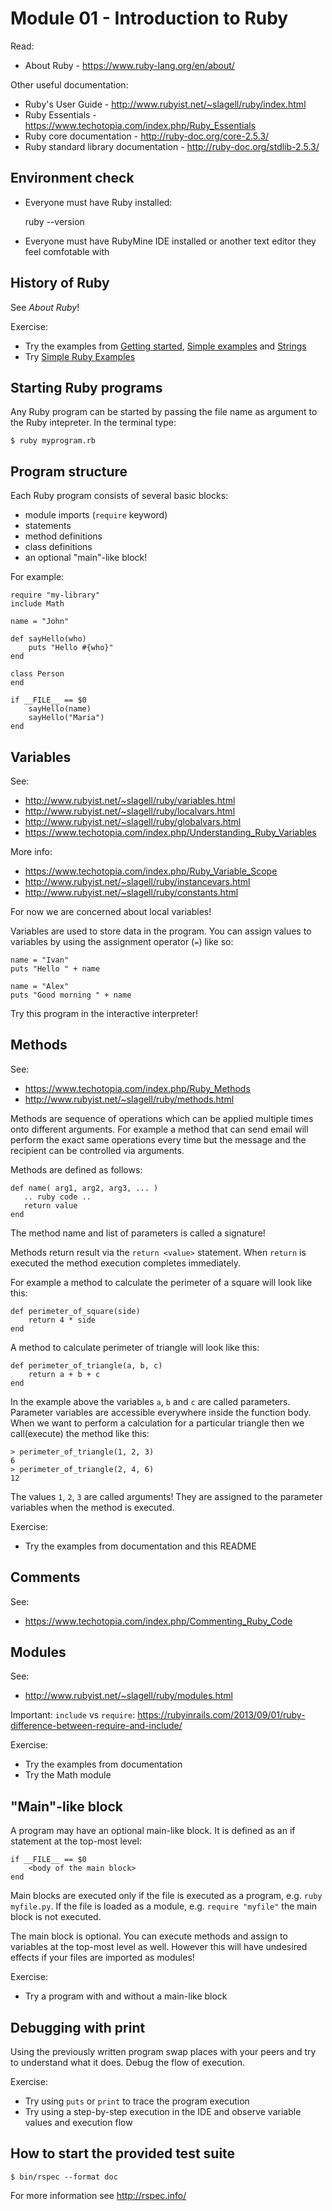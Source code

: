 # Module 01 - Introduction to Ruby

Read:
* About Ruby - https://www.ruby-lang.org/en/about/


Other useful documentation:
* Ruby's User Guide - http://www.rubyist.net/~slagell/ruby/index.html
* Ruby Essentials - https://www.techotopia.com/index.php/Ruby_Essentials
* Ruby core documentation - http://ruby-doc.org/core-2.5.3/
* Ruby standard library documentation - http://ruby-doc.org/stdlib-2.5.3/

## Environment check

* Everyone must have Ruby installed:

    ruby --version

* Everyone must have RubyMine IDE installed or another text editor they
feel comfotable with


## History of Ruby

See *About Ruby*!

Exercise:

* Try the examples from
  [Getting started](http://www.rubyist.net/~slagell/ruby/getstarted.html),
  [Simple examples](http://www.rubyist.net/~slagell/ruby/examples.html) and
  [Strings](http://www.rubyist.net/~slagell/ruby/strings.html)
* Try
  [Simple Ruby Examples](https://www.techotopia.com/index.php/Simple_Ruby_Examples)

## Starting Ruby programs

Any Ruby program can be started by passing the file name as argument to the
Ruby intepreter. In the terminal type:

    $ ruby myprogram.rb

## Program structure

Each Ruby program consists of several basic blocks:

- module imports (`require` keyword)
- statements
- method definitions
- class definitions
- an optional "main"-like block!

For example:

    require "my-library"
    include Math

    name = "John"

    def sayHello(who)
        puts "Hello #{who}"
    end

    class Person
    end

    if __FILE__ == $0
        sayHello(name)
        sayHello("Maria")
    end


## Variables


See:
* http://www.rubyist.net/~slagell/ruby/variables.html
* http://www.rubyist.net/~slagell/ruby/localvars.html
* http://www.rubyist.net/~slagell/ruby/globalvars.html
* https://www.techotopia.com/index.php/Understanding_Ruby_Variables

More info:
* https://www.techotopia.com/index.php/Ruby_Variable_Scope
* http://www.rubyist.net/~slagell/ruby/instancevars.html
* http://www.rubyist.net/~slagell/ruby/constants.html

For now we are concerned about local variables!


Variables are used to store data in the program. You can assign values to variables by
using the assignment operator (`=`) like so:

    name = "Ivan"
    puts "Hello " + name

    name = "Alex"
    puts "Good morning " + name

Try this program in the interactive interpreter!


## Methods

See:

* https://www.techotopia.com/index.php/Ruby_Methods
* http://www.rubyist.net/~slagell/ruby/methods.html


Methods are sequence of operations which can be applied multiple times
onto different arguments. For example a method that can send email
will perform the exact same operations every time but the message and the
recipient can be controlled via arguments.

Methods are defined as follows:

    def name( arg1, arg2, arg3, ... )
       .. ruby code ..
       return value
    end

The method name and list of parameters is called a signature!

Methods return result via the `return <value>` statement. When `return`
is executed the method execution completes immediately.

For example a method to calculate the perimeter of a square will look like this:

    def perimeter_of_square(side)
        return 4 * side
    end

A method to calculate perimeter of triangle will look like this:

    def perimeter_of_triangle(a, b, c)
        return a + b + c
    end

In the example above the variables `a`, `b` and `c` are called parameters. Parameter
variables are accessible everywhere inside the function body. When we want to perform
a calculation for a particular triangle then we call(execute) the method like this:

    > perimeter_of_triangle(1, 2, 3)
    6
    > perimeter_of_triangle(2, 4, 6)
    12

The values `1`, `2`, `3` are called arguments! They are assigned to the parameter variables
when the method is executed.

Exercise:

* Try the examples from documentation and this README


## Comments

See:
* https://www.techotopia.com/index.php/Commenting_Ruby_Code


## Modules

See:
* http://www.rubyist.net/~slagell/ruby/modules.html

Important: `include` vs `require`:
https://rubyinrails.com/2013/09/01/ruby-difference-between-require-and-include/

Exercise:
* Try the examples from documentation
* Try the Math module


## "Main"-like block

A program may have an optional main-like block. It is defined as an if statement at the
top-most level:

    if __FILE__ == $0
        <body of the main block>
    end

Main blocks are executed only if the file is executed as a program,
e.g. `ruby myfile.py`. If the file is loaded as a module, e.g. `require "myfile"`
the main block is not executed.

The main block is optional. You can execute methods and assign to variables
at the top-most level as well. However this will have undesired effects if
your files are imported as modules!

Exercise:

* Try a program with and without a main-like block


## Debugging with print

Using the previously written program swap places with your peers and try to
understand what it does. Debug the flow of execution.

Exercise:
* Try using `puts` or `print` to trace the program execution
* Try using a step-by-step execution in the IDE and observe variable values
  and execution flow


## How to start the provided test suite

    $ bin/rspec --format doc

For more information see http://rspec.info/
